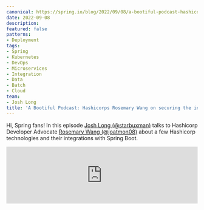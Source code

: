 ```yaml
---
canonical: https://spring.io/blog/2022/09/08/a-bootiful-podcast-hashicorp-s-rosemary-wang-on-securing-the-intersection-of-apps-and-ops-with-hashicorp-vault
date: 2022-09-08
description: 
featured: false
patterns:
- Deployment
tags:
- Spring
- Kubernetes
- DevOps
- Microservices
- Integration
- Data
- Batch
- Cloud
team:
- Josh Long
title: 'A Bootiful Podcast: Hashicorps Rosemary Wang on securing the intersection of apps and ops with Hashicorp Vault'
---
```


<div>
 <p>Hi, Spring fans! In this episode <a href="https://twitter.com/starbuxman">Josh Long (@starbuxman)</a> talks to Hashicorp Developer Advocate <a href="https://twitter.com/joatmon08">Rosemary Wang (@joatmon08)</a> about a few Hashicorp technologies and their integrations with Spring Boot. </p><iframe title="Hashicorp’s Rosemary Wang on securing the intersection of apps and ops with Hashicorp Vault " allowtransparency="true" height="150" width="100%" style="border: none; min-width: min(100%, 430px);" scrolling="no" data-name="pb-iframe-player" src="https://www.podbean.com/player-v2/?i=nizf2-12bb6a7-pb&amp;from=pb6admin&amp;share=1&amp;download=1&amp;rtl=0&amp;fonts=Arial&amp;skin=1&amp;font-color=&amp;logo_link=episode_page&amp;btn-skin=7"></iframe>
</div>

